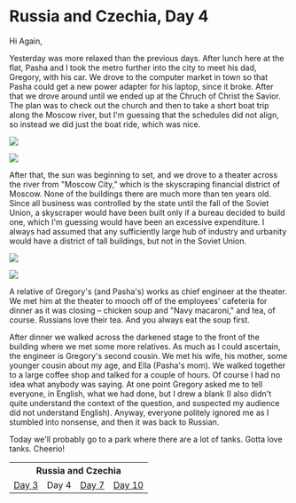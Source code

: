 Russia and Czechia, Day 4
=========================
Hi Again,

Yesterday was more relaxed than the previous days. After lunch here at the
flat, Pasha and I took the metro further into the city to meet his dad,
Gregory, with his car. We drove to the computer market in town so that Pasha
could get a new power adapter for his laptop, since it broke. After that we
drove around until we ended up at the Chruch of Christ the Savior. The plan
was to check out the church and then to take a short boat trip along the
Moscow river, but I'm guessing that the schedules did not align, so instead
we did just the boat ride, which was nice.

![](../site/russia2-1_small.jpg)

![](../site/russia2-4_small.jpg)

After that, the sun was beginning to set, and we drove to a theater across
the river from "Moscow City," which is the skyscraping financial district of
Moscow. None of the buildings there are much more than ten years old. Since
all business was controlled by the state until the fall of the Soviet Union,
a skyscraper would have been built only if a bureau decided to build one,
which I'm guessing would have been an excessive expenditure. I always had
assumed that any sufficiently large hub of industry and urbanity would have
a district of tall buildings, but not in the Soviet Union.

![](../site/russia2-3_small.jpg)

![](../site/russia2-2_small.jpg)

A relative of Gregory's (and Pasha's) works as chief engineer at the
theater. We met him at the theater to mooch off of the employees' cafeteria
for dinner as it was closing – chicken soup and "Navy macaroni," and tea, of
course. Russians love their tea. And you always eat the soup first.

After dinner we walked across the darkened stage to the front of the
building where we met some more relatives. As much as I could ascertain, the
engineer is Gregory's second cousin. We met his wife, his mother, some
younger cousin about my age, and Ella (Pasha's mom). We walked together to a
large coffee shop and talked for a couple of hours. Of course I had no idea
what anybody was saying. At one point Gregory asked me to tell everyone, in
English, what we had done, but I drew a blank (I also didn't quite
understand the context of the question, and suspected my audience did not
understand English). Anyway, everyone politely ignored me as I stumbled into
nonsense, and then it was back to Russian.

Today we'll probably go to a park where there are a lot of tanks. Gotta love
tanks. Cheerio!

<table class="series">
  <tr><th colspan="4">Russia and Czechia</th></tr>
  <tr>
    <td><a href="../site/russia1.html">Day 3</a></td>
    <td>Day 4</td>
    <td><a href="../site/russia7.html">Day 7</a></td>
    <td><a href="../site/russia10.html">Day 10</a></td>
  </tr>
</table>
